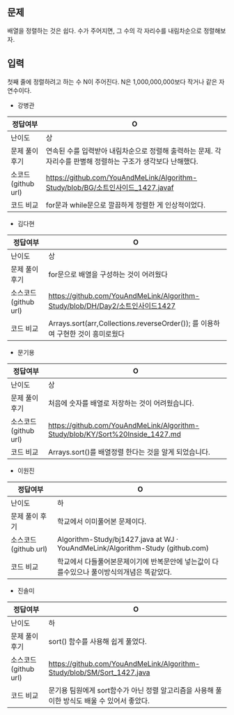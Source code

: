 ## 문제

배열을 정렬하는 것은 쉽다. 수가 주어지면, 그 수의 각 자리수를 내림차순으로 정렬해보자.

## 입력

첫째 줄에 정렬하려고 하는 수 N이 주어진다. N은 1,000,000,000보다 작거나 같은 자연수이다.

- 강병관

| 정답여부 | O |
| --- | --- |
| 난이도 | 상 |
| 문제 풀이 후기 | 연속된 수를 입력받아 내림차순으로 정렬해 출력하는 문제. 각 자리수를 판별해 정렬하는 구조가 생각보다 난해했다. |
| 소코드(github url) | https://github.com/YouAndMeLink/Algorithm-Study/blob/BG/소트인사이드_1427.javaf |
| 코드 비교 | for문과 while문으로 깔끔하게 정렬한 게 인상적이었다. |
- 김다현

| 정답여부 | O |
| --- | --- |
| 난이도 | 상 |
| 문제 풀이 후기 | for문으로 배열을 구성하는 것이 어려웠다 |
| 소스코드(github url) | https://github.com/YouAndMeLink/Algorithm-Study/blob/DH/Day2/소트인사이드1427 |
| 코드 비교 | Arrays.sort(arr,Collections.reverseOrder()); 를 이용하여 구현한 것이 흥미로웠다 |
- 문기용

| 정답여부 | O |
| --- | --- |
| 난이도 | 상 |
| 문제 풀이 후기 | 처음에 숫자를 배열로 저장하는 것이 어려웠습니다. |
| 소스코드(github url) | https://github.com/YouAndMeLink/Algorithm-Study/blob/KY/Sort%20Inside_1427.md |
| 코드 비교 | Arrays.sort()를 배열정렬 한다는 것을 알게 되었습니다. |
- 이원진

| 정답여부 | O |
| --- | --- |
| 난이도 | 하 |
| 문제 풀이 후기 | 학교에서 이미풀어본 문제이다.  |
| 소스코드(github url) | Algorithm-Study/bj1427.java at WJ · YouAndMeLink/Algorithm-Study (github.com) |
| 코드 비교 | 학교에서 다들풀어본문제이기에 반복문안에 넣는값이 다를수있으나 풀이방식의개념은 똑같았다. |
- 진솔미

| 정답여부 | O |
| --- | --- |
| 난이도 | 하 |
| 문제 풀이 후기 | sort() 함수를 사용해 쉽게 풀었다. |
| 소스코드(github url) | https://github.com/YouAndMeLink/Algorithm-Study/blob/SM/Sort_1427.java |
| 코드 비교 | 문기용 팀원에게 sort함수가 아닌 정렬 알고리즘을 사용해 풀이한 방식도 배울 수 있어서 좋았다. |
